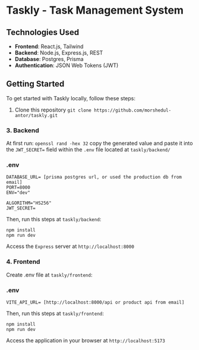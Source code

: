 # Taskly - Task Management System

## Technologies Used

- **Frontend**: React.js, Tailwind
- **Backend**: Node.js, Express.js, REST
- **Database**: Postgres, Prisma
- **Authentication**: JSON Web Tokens (JWT)

## Getting Started

To get started with Taskly locally, follow these steps:

1. Clone this repository `git clone https://github.com/morshedul-antor/taskly.git`

### 3. Backend

At first run:
`openssl rand -hex 32` copy the generated value and paste it into the
`JWT_SECRET=` field within the `.env` file located at `taskly/backend/`

### .env

```
DATABASE_URL= [prisma postgres url, or used the production db from email]
PORT=8000
ENV="dev"

ALGORITHM="HS256"
JWT_SECRET=
```

Then, run this steps at `taskly/backend`:

```
npm install
npm run dev
```

Access the `Express` server at `http://localhost:8000`

### 4. Frontend

Create .env file at `taskly/frontend`:

### .env

```
VITE_API_URL= [http://localhost:8000/api or product api from email]
```

Then, run this steps at `taskly/frontend`:

```
npm install
npm run dev

```

Access the application in your browser at `http://localhost:5173`

